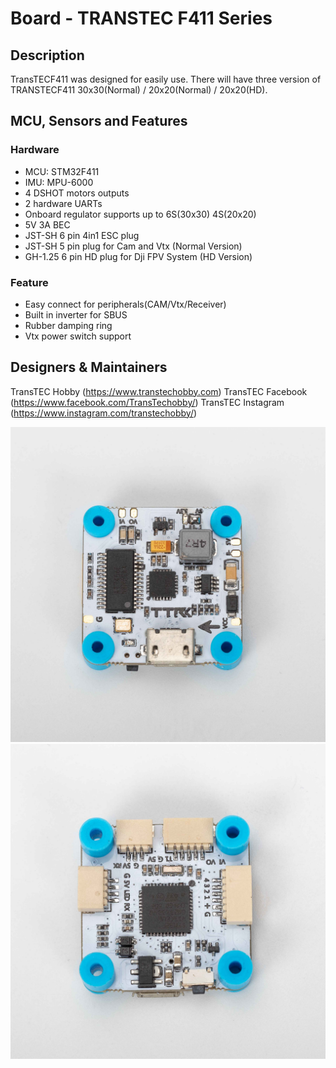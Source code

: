 # Board - TRANSTEC F411 Series

## Description
TransTECF411 was designed for easily use. 
There will have three version of TRANSTECF411  30x30(Normal) / 20x20(Normal) / 20x20(HD).

## MCU, Sensors and Features

### Hardware
  - MCU: STM32F411
  - IMU: MPU-6000
  - 4 DSHOT motors outputs
  - 2 hardware UARTs
  - Onboard regulator supports up to 6S(30x30) 4S(20x20)
  - 5V 3A BEC
  - JST-SH 6 pin 4in1 ESC plug
  - JST-SH 5 pin plug for Cam and Vtx (Normal Version)
  - GH-1.25 6 pin HD plug for Dji FPV System (HD Version)

### Feature
  - Easy connect for peripherals(CAM/Vtx/Receiver)
  - Built in inverter for SBUS
  - Rubber damping ring
  - Vtx power switch support

## Designers & Maintainers
TransTEC Hobby (https://www.transtechobby.com)
TransTEC Facebook (https://www.facebook.com/TransTechobby/)
TransTEC Instagram (https://www.instagram.com/transtechobby/)



![TRANSTECF411 top](images/TRANSTECF411-TopSide.jpg)
![TRANSTECF411 bottom](images/TRANSTECF411-BottomSide.jpg)

